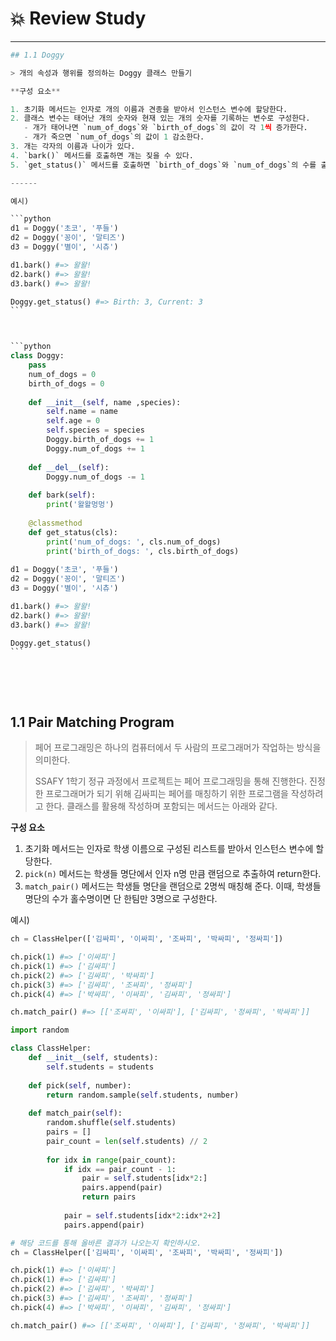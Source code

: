# :boom: Review Study

---



````python
## 1.1 Doggy

> 개의 속성과 행위를 정의하는 Doggy 클래스 만들기

**구성 요소**

1. 초기화 메서드는 인자로 개의 이름과 견종을 받아서 인스턴스 변수에 할당한다.
2. 클래스 변수는 태어난 개의 숫자와 현재 있는 개의 숫자를 기록하는 변수로 구성한다.
   - 개가 태어나면 `num_of_dogs`와 `birth_of_dogs`의 값이 각 1씩 증가한다.
   - 개가 죽으면 `num_of_dogs`의 값이 1 감소한다.
3. 개는 각자의 이름과 나이가 있다.
4. `bark()` 메서드를 호출하면 개는 짖을 수 있다.
5. `get_status()` 메서드를 호출하면 `birth_of_dogs`와 `num_of_dogs`의 수를 출력할 수 있다.

------

예시)

```python
d1 = Doggy('초코', '푸들')
d2 = Doggy('꽁이', '말티즈')
d3 = Doggy('별이', '시츄')

d1.bark() #=> 왈왈!
d2.bark() #=> 왈왈!
d3.bark() #=> 왈왈!

Doggy.get_status() #=> Birth: 3, Current: 3
```



```python
class Doggy:
    pass
    num_of_dogs = 0
    birth_of_dogs = 0
    
    def __init__(self, name ,species):
        self.name = name
        self.age = 0
        self.species = species
        Doggy.birth_of_dogs += 1
        Doggy.num_of_dogs += 1
    
    def __del__(self):
        Doggy.num_of_dogs -= 1
        
    def bark(self):
        print('왈왈멍멍')
    
    @classmethod
    def get_status(cls):
        print('num_of_dogs: ', cls.num_of_dogs)
        print('birth_of_dogs: ', cls.birth_of_dogs)
    
d1 = Doggy('초코', '푸들')
d2 = Doggy('꽁이', '말티즈')
d3 = Doggy('별이', '시츄')

d1.bark() #=> 왈왈!
d2.bark() #=> 왈왈!
d3.bark() #=> 왈왈!

Doggy.get_status()									
```
````

​																			



​																				

## 1.1 Pair Matching Program

> 페어 프로그래밍은 하나의 컴퓨터에서 두 사람의 프로그래머가 작업하는 방식을 의미한다.
>
> SSAFY 1학기 정규 과정에서 프로젝트는 페어 프로그래밍을 통해 진행한다. 진정한 프로그래머가 되기 위해 김싸피는 페어를 매칭하기 위한 프로그램을 작성하려고 한다. 클래스를 활용해 작성하며 포함되는 메서드는 아래와 같다.

**구성 요소**

1. 초기화 메서드는 인자로 학생 이름으로 구성된 리스트를 받아서 인스턴스 변수에 할당한다.
2. `pick(n)` 메서드는 학생들 명단에서 인자 n명 만큼 랜덤으로 추출하여 return한다.
3. `match_pair()` 메서드는 학생들 명단을 랜덤으로 2명씩 매칭해 준다. 이때, 학생들 명단의 수가 홀수명이면 단 한팀만 3명으로 구성한다.

예시)

```python
ch = ClassHelper(['김싸피', '이싸피', '조싸피', '박싸피', '정싸피'])

ch.pick(1) #=> ['이싸피']
ch.pick(1) #=> ['김싸피']
ch.pick(2) #=> ['김싸피', '박싸피']
ch.pick(3) #=> ['김싸피', '조싸피', '정싸피']
ch.pick(4) #=> ['박싸피', '이싸피', '김싸피', '정싸피']

ch.match_pair() #=> [['조싸피', '이싸피'], ['김싸피', '정싸피', '박싸피']]
```



```python
import random

class ClassHelper:
    def __init__(self, students):
        self.students = students
        
    def pick(self, number):
        return random.sample(self.students, number)
    
    def match_pair(self):
        random.shuffle(self.students)
        pairs = []
        pair_count = len(self.students) // 2
        
        for idx in range(pair_count):
            if idx == pair_count - 1:
                pair = self.students[idx*2:]
                pairs.append(pair)
                return pairs
            
            pair = self.students[idx*2:idx*2+2]
            pairs.append(pair)
```



```python
# 해당 코드를 통해 올바른 결과가 나오는지 확인하시오.
ch = ClassHelper(['김싸피', '이싸피', '조싸피', '박싸피', '정싸피'])
```



```python
ch.pick(1) #=> ['이싸피']
ch.pick(1) #=> ['김싸피']
ch.pick(2) #=> ['김싸피', '박싸피']
ch.pick(3) #=> ['김싸피', '조싸피', '정싸피']
ch.pick(4) #=> ['박싸피', '이싸피', '김싸피', '정싸피']

ch.match_pair() #=> [['조싸피', '이싸피'], ['김싸피', '정싸피', '박싸피']]
```


